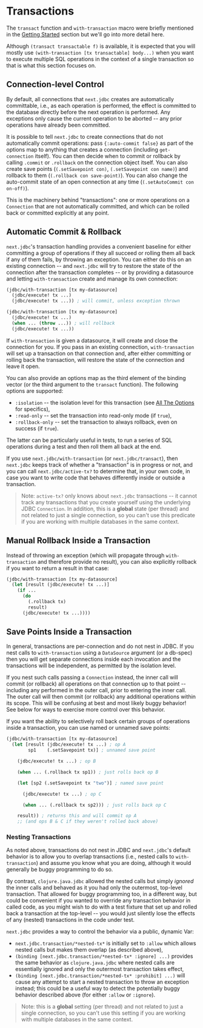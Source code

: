 # Transactions

The `transact` function and `with-transaction` macro were briefly mentioned in the [Getting Started](/doc/getting-started.md) section but we'll go into more detail here.

Although `(transact transactable f)` is available, it is expected that you will mostly use `(with-transaction [tx transactable] body...)` when you want to execute multiple SQL operations in the context of a single transaction so that is what this section focuses on.

## Connection-level Control

By default, all connections that `next.jdbc` creates are automatically committable, i.e., as each operation is performed, the effect is committed to the database directly before the next operation is performed. Any exceptions only cause the current operation to be aborted -- any prior operations have already been committed.

It is possible to tell `next.jdbc` to create connections that do not automatically commit operations: pass `{:auto-commit false}` as part of the options map to anything that creates a connection (including `get-connection` itself). You can then decide when to commit or rollback by calling `.commit` or `.rollback` on the connection object itself. You can also create save points (`(.setSavepoint con)`, `(.setSavepoint con name)`) and rollback to them (`(.rollback con save-point)`). You can also change the auto-commit state of an open connection at any time (`(.setAutoCommit con on-off)`).

This is the machinery behind "transactions": one or more operations on a
`Connection` that are not automatically committed, and which can be rolled back
or committed explicitly at any point.

## Automatic Commit & Rollback

`next.jdbc`'s transaction handling provides a convenient baseline for either committing a group of operations if they all succeed or rolling them all back if any of them fails, by throwing an exception. You can either do this on an existing connection -- and `next.jdbc` will try to restore the state of the connection after the transaction completes -- or by providing a datasource and letting `with-transaction` create and manage its own connection:

```clojure
(jdbc/with-transaction [tx my-datasource]
  (jdbc/execute! tx ...)
  (jdbc/execute! tx ...)) ; will commit, unless exception thrown

(jdbc/with-transaction [tx my-datasource]
  (jdbc/execute! tx ...)
  (when ... (throw ...)) ; will rollback
  (jdbc/execute! tx ...))
```

If `with-transaction` is given a datasource, it will create and close the connection for you. If you pass in an existing connection, `with-transaction` will set up a transaction on that connection and, after either committing or rolling back the transaction, will restore the state of the connection and leave it open.

You can also provide an options map as the third element of the binding vector (or the third argument to the `transact` function). The following options are supported:

* `:isolation` -- the isolation level for this transaction (see [All The Options](/doc/all-the-options.md) for specifics),
* `:read-only` -- set the transaction into read-only mode (if `true`),
* `:rollback-only` -- set the transaction to always rollback, even on success (if `true`).

The latter can be particularly useful in tests, to run a series of SQL operations during a test and then roll them all back at the end.

If you use `next.jdbc/with-transaction` (or `next.jdbc/transact`), then
`next.jdbc` keeps track of whether a "transaction" is in progress or not, and
you can call `next.jdbc/active-tx?` to determine that, in your own code, in
case you want to write code that behaves differently inside or outside a
transaction.

> Note: `active-tx?` only knows about `next.jdbc` transactions -- it cannot track any transactions that you create yourself using the underlying JDBC `Connection`. In addition, this is a **global** state (per thread) and not related to just a single connection, so you can't use this predicate if you are working with multiple databases in the same context.

## Manual Rollback Inside a Transaction

Instead of throwing an exception (which will propagate through `with-transaction` and therefore provide no result), you can also explicitly rollback if you want to return a result in that case:

```clojure
(jdbc/with-transaction [tx my-datasource]
  (let [result (jdbc/execute! tx ...)]
    (if ...
      (do
        (.rollback tx)
        result)
      (jdbc/execute! tx ...))))
```

## Save Points Inside a Transaction

In general, transactions are per-connection and do not nest in JDBC. If you nest calls to `with-transaction` using a `DataSource` argument (or a db-spec) then you will get separate connections inside each invocation and the transactions will be independent, as permitted by the isolation level.

If you nest such calls passing a `Connection` instead, the inner call will commit (or rollback) all operations on that connection up to that point -- including any performed in the outer call, prior to entering the inner call. The outer call will then commit (or rollback) any additional operations within its scope. This will be confusing at best and most likely buggy behavior! See below for ways to exercise more control over this behavior.

If you want the ability to selectively roll back certain groups of operations inside a transaction, you can use named or unnamed save points:

```clojure
(jdbc/with-transaction [tx my-datasource]
  (let [result (jdbc/execute! tx ...) ; op A
        sp1    (.setSavepoint tx)] ; unnamed save point

    (jdbc/execute! tx ...) ; op B

    (when ... (.rollback tx sp1)) ; just rolls back op B

    (let [sp2 (.setSavepoint tx "two")] ; named save point

      (jdbc/execute! tx ...) ; op C

      (when ... (.rollback tx sp2))) ; just rolls back op C

    result)) ; returns this and will commit op A
    ;; (and ops B & C if they weren't rolled back above)
```

### Nesting Transactions

As noted above, transactions do not nest in JDBC and `next.jdbc`'s default behavior is to allow you
to overlap transactions (i.e., nested calls to `with-transaction`) and assume you know what you are
doing, although it would generally be buggy programming to do so.

By contrast, `clojure.java.jdbc` allowed the nested calls but simply _ignored_ the inner calls and
behaved as it you had only the outermost, top-level transaction. That allowed for buggy programming
too, in a different way, but could be convenient if you wanted to override any transaction behavior
in called code, as you might wish to do with a test fixture that set up and rolled back a
transaction at the top-level -- you would just silently lose the effects of any (nested)
transactions in the code under test.

`next.jdbc` provides a way to control the behavior via a public, dynamic Var:

* `next.jdbc.transaction/*nested-tx*` is initially set to `:allow` which allows nested calls but makes them overlap (as described above),
* `(binding [next.jdbc.transaction/*nested-tx* :ignore] ...)` provides the same behavior as `clojure.java.jdbc` where nested calls are essentially ignored and only the outermost transaction takes effect,
* `(binding [next.jdbc.transaction/*nested-tx* :prohibit] ...)` will cause any attempt to start a nested transaction to throw an exception instead; this could be a useful way to detect the potentially buggy behavior described above (for either `:allow` or `:ignore`).

 > Note: this is a **global** setting (per thread) and not related to just a single connection, so you can't use this setting if you are working with multiple databases in the same context.
